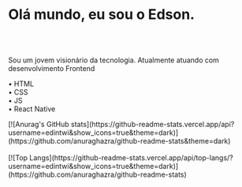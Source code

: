 <h1> Olá mundo, eu sou o Edson.</h1>
<br/>
<br/>
<p>
Sou um jovem visionário da tecnologia. 
Atualmente atuando com desenvolvimento Frontend
 
• HTML </br>
• CSS </br>
• JS </br>
• React Native </br>

</p>
[![Anurag's GitHub stats](https://github-readme-stats.vercel.app/api?username=edintwi&show_icons=true&theme=dark)](https://github.com/anuraghazra/github-readme-stats&theme=dark)
<br/>
<br/>
[![Top Langs](https://github-readme-stats.vercel.app/api/top-langs/?username=edintwi&show_icons=true&theme=dark)](https://github.com/anuraghazra/github-readme-stats)
